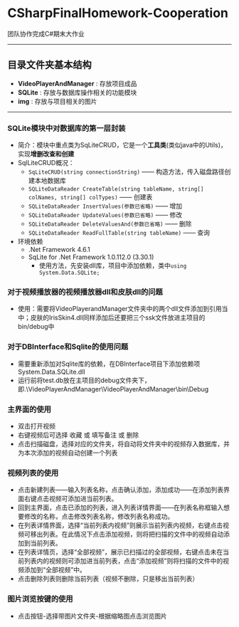 ﻿# CSharpFinalHomework-Cooperation
团队协作完成C#期末大作业
*********************
## 目录文件夹基本结构
  * **VideoPlayerAndManager** : 存放项目成品
  * **SQLite** : 存放与数据库操作相关的功能模块
  * **img** : 存放与项目相关的图片

*************

### SQLite模块中对数据库的第一层封装 

* 简介：模块中重点类为SqLiteCRUD，它是一个**工具类**(类似java中的Utils)，实现**增删改查和创建**
* SqlLiteCRUD概况：
  * `SqLiteCRUD(string connectionString)` —— 构造方法，传入磁盘路径创建本地数据库
  * `SQLiteDataReader CreateTable(string tableName, string[] colNames, string[] colTypes)` —— 创建表
  * `SQLiteDataReader InsertValues(参数已省略)` —— 增加
  *  `SQLiteDataReader UpdateValues(参数已省略)` —— 修改
  * `SQLiteDataReader DeleteValuesAnd(参数已省略)` —— 删除
  *  `SQLiteDataReader ReadFullTable(string tableName)` —— 查询
* 环境依赖
  * .Net Framework 4.6.1
  * SqLite for .Net Framework 1.0.112.0 (3.30.1)
    * 使用方法，先安装dll库，项目中添加依赖，类中`using System.Data.SQLite;`

### 对于视频播放器的视频播放器dll和皮肤dll的问题

* 使用：需要将VideoPlayerandManager文件夹中的两个dll文件添加到引用当中；皮肤的IrisSkin4.dll同样添加后还要把三个ssk文件放进主项目的bin/debug中

### 对于DBInterface和Sqlite的使用问题
* 需要重新添加对Sqlite库的依赖，在DBInterface项目下添加依赖项System.Data.SQLite.dll
* 运行前将test.db放在主项目的debug文件夹下，即.\VideoPlayerAndManager\VideoPlayerAndManager\bin\Debug

### 主界面的使用

* 双击打开视频
* 右键视频后可选择 收藏 或 填写备注 或 删除
* 点击扫描磁盘，选择对应的文件夹，将自动将文件夹中的视频存入数据库，并为本次添加的视频自动创建一个列表

### 视频列表的使用

* 点击新建列表——输入列表名称，点击确认添加，添加成功——在添加列表界面右键点击视频可添加进当前列表。
* 回到主界面，点击已添加的列表，进入列表详情界面——在列表名称框输入想要修改的名称，点击修改列表名称，修改列表名称成功。
* 在列表详情界面，选择“当前列表内视频”则展示当前列表内视频，右键点击视频可移出列表。在此情况下点击添加视频，则将把扫描的文件中的视频自动添加到当前列表。
* 在列表详情页，选择“全部视频”，展示已扫描过的全部视频，右键点击未在当前列表内的视频则可添加进当前列表，点击“添加视频”则将扫描的文件中的视频添加到“全部视频”中。
* 点击删除列表则删除当前列表（视频不删除，只是移出当前列表）

### 图片浏览按键的使用

* 点击按钮-选择带图片文件夹-根据缩略图点击浏览图片